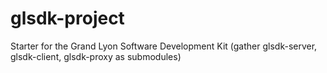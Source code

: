# glsdk-project
Starter for the Grand Lyon Software Development Kit (gather glsdk-server, glsdk-client, glsdk-proxy as submodules)
